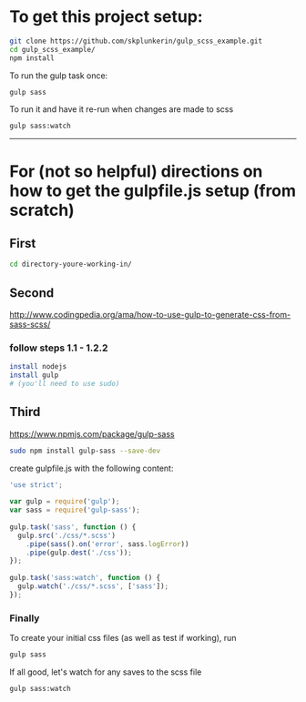 # To get this project setup:
```sh
git clone https://github.com/skplunkerin/gulp_scss_example.git
cd gulp_scss_example/
npm install
```

To run the gulp task once:

```sh
gulp sass
```

To run it and have it re-run when changes are made to scss

```sh
gulp sass:watch
```

-------

# For (not so helpful) directions on how to get the gulpfile.js setup (from scratch)
## First

```sh
cd directory-youre-working-in/
```

## Second

http://www.codingpedia.org/ama/how-to-use-gulp-to-generate-css-from-sass-scss/

### follow steps 1.1 - 1.2.2

```sh
install nodejs
install gulp
# (you'll need to use sudo)
```

## Third
https://www.npmjs.com/package/gulp-sass

```sh
sudo npm install gulp-sass --save-dev
```

create gulpfile.js with the following content:

```javascript
'use strict';
 
var gulp = require('gulp');
var sass = require('gulp-sass');
 
gulp.task('sass', function () {
  gulp.src('./css/*.scss')
    .pipe(sass().on('error', sass.logError))
    .pipe(gulp.dest('./css'));
});
 
gulp.task('sass:watch', function () {
  gulp.watch('./css/*.scss', ['sass']);
});
```

### Finally

To create your initial css files (as well as test if working), run

```sh
gulp sass
```

If all good, let's watch for any saves to the scss file

```sh
gulp sass:watch
```
